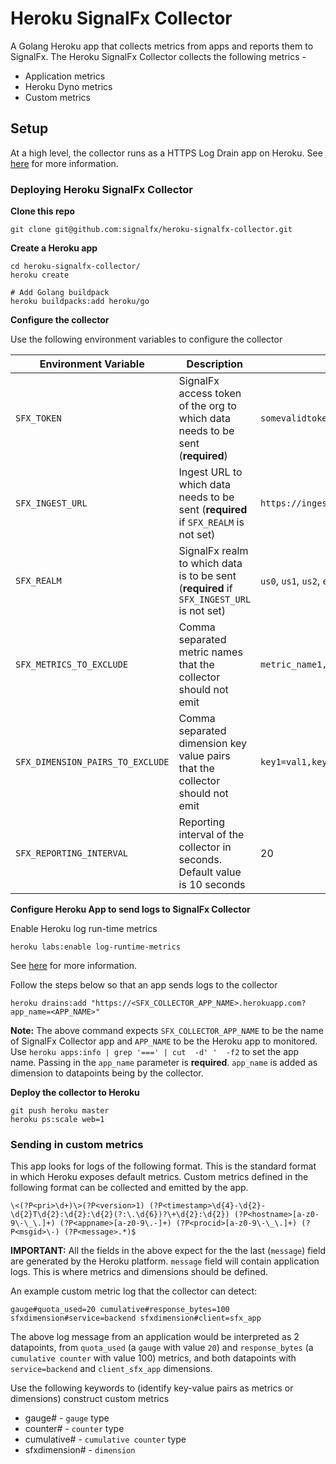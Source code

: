 # Heroku SignalFx Collector

A Golang Heroku app that collects metrics from apps and reports them to SignalFx. The Heroku SignalFx Collector
collects the following metrics - 

- Application metrics
- Heroku Dyno metrics
- Custom metrics

## Setup

At a high level, the collector runs as a HTTPS Log Drain app on Heroku. See [here](https://devcenter.heroku.com/articles/log-drains#https-drains) for more information.

### Deploying Heroku SignalFx Collector

**Clone this repo**

```
git clone git@github.com:signalfx/heroku-signalfx-collector.git
```

**Create a Heroku app**

```
cd heroku-signalfx-collector/
heroku create

# Add Golang buildpack
heroku buildpacks:add heroku/go
```

**Configure the collector**

Use the following environment variables to configure the collector

| Environment Variable             | Description                                                                              | Example                                  |
|----------------------------------|------------------------------------------------------------------------------------------|------------------------------------------|
| `SFX_TOKEN`                      | SignalFx access token of the org to which data needs to be sent (**required**)           | `somevalidtoken`                         |
| `SFX_INGEST_URL`                 | Ingest URL to which data needs to be sent (**required** if `SFX_REALM` is not set)       | `https://ingest.us0.signalfx.com`        |
| `SFX_REALM`                      | SignalFx realm to which data is to be sent (**required** if `SFX_INGEST_URL` is not set) | `us0`, `us1`, `us2`, `eu0`, `ap0`        |
| `SFX_METRICS_TO_EXCLUDE`         | Comma separated metric names that the collector should not emit                          | `metric_name1,metric_name2,metric_name3` |
| `SFX_DIMENSION_PAIRS_TO_EXCLUDE` | Comma separated dimension key value pairs that the collector should not emit             | `key1=val1,key2=val2`                    |
| `SFX_REPORTING_INTERVAL`         | Reporting interval of the collector in seconds. Default value is 10 seconds              | 20                                       |

**Configure Heroku App to send logs to SignalFx Collector**

Enable Heroku log run-time metrics

```
heroku labs:enable log-runtime-metrics
```

See [here](https://devcenter.heroku.com/articles/log-runtime-metrics) for more information.

Follow the steps below so that an app sends logs to the collector

```
heroku drains:add "https://<SFX_COLLECTOR_APP_NAME>.herokuapp.com?app_name=<APP_NAME>"
```

**Note:** The above command expects `SFX_COLLECTOR_APP_NAME` to be the name of SignalFx Collector
app and `APP_NAME` to be the Heroku app to monitored. Use `heroku apps:info | grep '===' | cut  -d' '  -f2`
to set the app name. Passing in the `app_name` parameter is **required**. `app_name` is added as
dimension to datapoints being by the collector.

**Deploy the collector to Heroku**

```
git push heroku master
heroku ps:scale web=1
```

### Sending in custom metrics

This app looks for logs of the following format. This is the standard format in which Heroku exposes default metrics.
Custom metrics defined in the following format can be collected and emitted by the app.

```
\<(?P<pri>\d+)\>(?P<version>1) (?P<timestamp>\d{4}-\d{2}-\d{2}T\d{2}:\d{2}:\d{2}(?:\.\d{6})?\+\d{2}:\d{2}) (?P<hostname>[a-z0-9\-\_\.]+) (?P<appname>[a-z0-9\.-]+) (?P<procid>[a-z0-9\-\_\.]+) (?P<msgid>\-) (?P<message>.*)$
``` 

**IMPORTANT:** All the fields in the above expect for the the last (`message`) field are generated by the Heroku
platform. `message` field will contain application logs. This is where metrics and dimensions should be defined.

An example custom metric log that the collector can detect:

```
gauge#quota_used=20 cumulative#response_bytes=100 sfxdimension#service=backend sfxdimension#client=sfx_app
```

The above log message from an application would be interpreted as 2 datapoints, from `quota_used` (a `gauge` with value `20`)
and `response_bytes` (a `cumulative counter` with value 100) metrics, and both datapoints with `service=backend` and
`client_sfx_app` dimensions.

Use the following keywords to (identify key-value pairs as metrics or dimensions) construct custom metrics

- gauge# -  `gauge` type
- counter# - `counter` type 
- cumulative# - `cumulative counter` type 
- sfxdimension# - `dimension`


